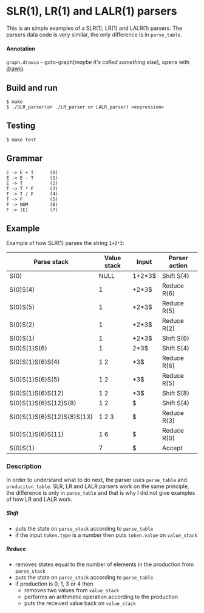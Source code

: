 # SLR(1), LR(1) and LALR(1) parsers

This is an simple examples of a SLR(1), LR(1) and LALR(1) parsers. The parsers data code
is very similar, the only difference is in `parse_table`.

#### Annotation

`graph.drawio` - goto-graph(*maybe it's called something else*), opens with [drawio](https://app.diagrams.net)

## Build and run
    $ make
    $ ./SLR_parser(or ./LR_parser or LALR_parser) <expression>
    
## Testing
    $ make test

## Grammar
    E -> E + T      (0)
    E -> E - T      (1)
    E -> T          (2)
    T -> T * F      (3)
    T -> T / F      (4)
    T -> F          (5)
    F -> NUM        (6)
    F -> (E)        (7)
    
## Example
Example of how SLR(1) parses the string `1+2*3`:

Parse stack                | Value stack | Input  | Parser action
---------------------------|-------------|--------|--------------
S(0)                       | NULL        | 1+2*3$ | Shift S(4) 
S(0)S(4)                   | 1           | +2*3$  | Reduce R(6) 
S(0)S(5)                   | 1           | +2*3$  | Reduce R(5)
S(0)S(2)                   | 1           | +2*3$  | Reduce R(2)
S(0)S(1)                   | 1           | +2*3$  | Shift S(6)
S(0)S(1)S(6)               | 1           | 2*3$   | Shift S(4)
S(0)S(1)S(6)S(4)           | 1 2         | *3$    | Reduce R(6)
S(0)S(1)S(6)S(5)           | 1 2         | *3$    | Reduce R(5)
S(0)S(1)S(6)S(12)          | 1 2         | *3$    | Shift S(8)
S(0)S(1)S(6)S(12)S(8)      | 1 2         | $      | Shift S(4)
S(0)S(1)S(6)S(12)S(8)S(13) | 1 2 3       | $      | Reduce R(3)
S(0)S(1)S(6)S(11)          | 1 6         | $      | Reduce R(0)
S(0)S(1)                   | 7           | $      | Accept

### Description

In order to understand what to do next, the parser uses `parse_table` and `produciton_table`.
SLR, LR and LALR parsers work on the same principle, the difference is only in `parse_table`
and that is why I did not give examples of how LR and LALR work. 

##### Shift
* puts the state on `parse_stack` according to `parse_table`
* if the input `token.type` is a number then puts `token.value` on `value_stack`

##### Reduce
* removes states equal to the number of elements in the production from `parse_stack`
* puts the state on `parse_stack` according to `parse_table`
* if production is 0, 1, 3 or 4 then
    * removes two values from `value_stack`
    * performs an arithmetic operation according to the production
    * puts the received value back on `value_stack`
